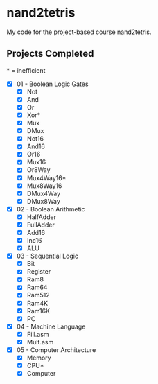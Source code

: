 # nand2tetris

My code for the project-based course nand2tetris.

## Projects Completed

\* = inefficient
- [x] 01 - Boolean Logic Gates
    - [x] Not
    - [x] And
    - [x] Or
    - [x] Xor*
    - [x] Mux
    - [x] DMux
    - [x] Not16
    - [x] And16
    - [x] Or16
    - [x] Mux16
    - [x] Or8Way
    - [x] Mux4Way16*
    - [x] Mux8Way16
    - [x] DMux4Way
    - [x] DMux8Way
- [x] 02 - Boolean Arithmetic
    - [x] HalfAdder
    - [x] FullAdder
    - [x] Add16
    - [x] Inc16
    - [x] ALU
- [x] 03 - Sequential Logic
    - [x] Bit
    - [x] Register
    - [x] Ram8
    - [x] Ram64
    - [x] Ram512
    - [x] Ram4K
    - [x] Ram16K
    - [x] PC
- [x] 04 - Machine Language
    - [x] Fill.asm
    - [x] Mult.asm
- [x] 05 - Computer Architecture
    - [x] Memory
    - [x] CPU*
    - [x] Computer

